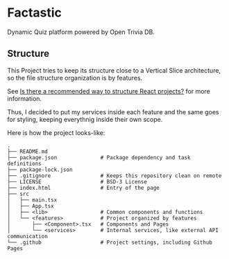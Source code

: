 # Factastic

Dynamic Quiz platform powered by Open Trivia DB.


## Structure

This Project tries to keep its structure close to a Vertical Slice architecture,
so the file structure organization is by features.

See [Is there a recommended way to structure React projects?](https://legacy.reactjs.org/docs/faq-structure.html)
for more information.

Thus, I decided to put my services inside each feature and the same goes for styling,
keeping everythnig inside their own scope.

Here is how the project looks-like:

```
.
├── README.md
├── package.json              # Package dependency and task definitions
├── package-lock.json
├── .gitignore                # Keeps this repository clean on remote
├── LICENSE                   # BSD-3 License
├── index.html                # Entry of the page
├── src
│   ├── main.tsx
│   ├── App.tsx
│   ├── <lib>                 # Common components and functions
│   └── <features>            # Project organized by features
│       ├── <Component>.tsx   # Components and Pages
│       └── <services>        # Internal services, like external API communication
└── .github                   # Project settings, including Github Pages
```